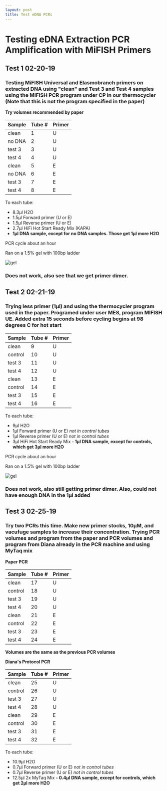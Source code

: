```yaml
---
layout: post
title: Test eDNA PCRs
---
```

# Testing eDNA Extraction PCR Amplification with MiFISH Primers

## Test 1 02-20-19

### Testing MiFISH Universal and Elasmobranch primers on extracted DNA using "clean" and Test 3 and Test 4 samples using the MIFISH PCR program under CP in our thermocycler (Note that this is not the program specified in the paper)

**Try volumes recommended by paper**

|Sample|Tube #|Primer|
|---|---|---|
|clean|1|U|
|no DNA|2|U|
|test 3|3|U|
|test 4|4|U
|clean|5|E|
|no DNA|6|E|
|test 3|7|E|
|test 4|8|E|

To each tube:
- 8.3µl H2O
- 1.5µl Forward primer (U or E)
- 1.5µl Reverse primer (U or E)
- 2.7µl HiFi Hot Start Ready Mix (KAPA)
- **1µl DNA sample, except for no DNA samples. Those get 1µl more H2O**

PCR cycle about an hour

Ran on a 1.5% gel with 100bp ladder

![gel](/images/gel-2-20.jpg)


### Does not work, also see that we get primer dimer.

## Test 2 02-21-19

### Trying less primer (1µl) and using the thermocycler program used in the paper. Programed under user MES, program MIFISH UE. Added extra 15 seconds before cycling begins at 98 degrees C for hot start

|Sample|Tube #|Primer|
|---|---|---|
|clean|9|U|
|control|10|U|
|test 3|11|U|
|test 4|12|U
|clean|13|E|
|control|14|E|
|test 3|15|E|
|test 4|16|E|

To each tube:
- 9µl H2O
- 1µl Forward primer (U or E) _not in control tubes_
- 1µl Reverse primer (U or E) _not in control tubes_
- 3µl HiFi Hot Start Ready Mix
**- 1µl DNA sample, except for controls, which get 3µl more H2O**

PCR cycle about an hour

Ran on a 1.5% gel with 100bp ladder

![gel](/images/gel-2-21.jpg)

### Does not work, also still getting primer dimer. Also, could not have enough DNA in the 1µl added

## Test 3 02-25-19

### Try two PCRs this time. Make new primer stocks, 10µM, and vacufuge samples to increase their concentration. Trying PCR volumes and program from the paper and PCR volumes and program from Diana already in the PCR machine and using MyTaq mix

**Paper PCR**

|Sample|Tube #|Primer|
|---|---|---|
|clean|17|U|
|control|18|U|
|test 3|19|U|
|test 4|20|U
|clean|21|E|
|control|22|E|
|test 3|23|E|
|test 4|24|E|

**Volumes are the same as the previous PCR volumes**

**Diana's Protocol PCR**

|Sample|Tube #|Primer|
|---|---|---|
|clean|25|U|
|control|26|U|
|test 3|27|U|
|test 4|28|U
|clean|29|E|
|control|30|E|
|test 3|31|E|
|test 4|32|E|

To each tube:
- 10.9µl H2O
- 0.7µl Forward primer (U or E) _not in control tubes_
- 0.7µl Reverse primer (U or E) _not in control tubes_
- 12.5µl 2x MyTaq Mix
**- 0.4µl DNA sample, except for controls, which get 2µl more H2O**
